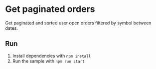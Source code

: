 # Get paginated orders

Get paginated and sorted user open orders filtered by symbol between dates.

## Run

1. Install dependencies with `npm install`
2. Run the sample with `npm run start`